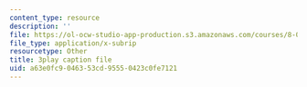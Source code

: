 ```yaml
---
content_type: resource
description: ''
file: https://ol-ocw-studio-app-production.s3.amazonaws.com/courses/8-06-quantum-physics-iii-spring-2018/a63e0fc9046353cd95550423c0fe7121_pgEFvhkEp-c.srt
file_type: application/x-subrip
resourcetype: Other
title: 3play caption file
uid: a63e0fc9-0463-53cd-9555-0423c0fe7121
---
```

